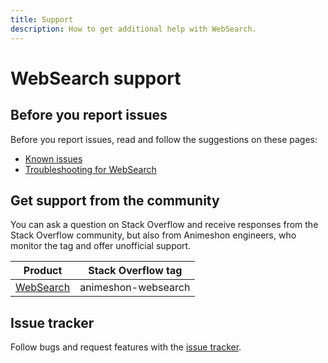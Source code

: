 ```yaml
---
title: Support
description: How to get additional help with WebSearch.
---
```


# WebSearch support

## Before you report issues

Before you report issues, read and follow the suggestions on these pages:

- [Known issues](/websearch/docs/issues)
- [Troubleshooting for WebSearch](/websearch/docs/troubleshooting)

## Get support from the community

You can ask a question on Stack Overflow and receive responses from the Stack Overflow community, but also from Animeshon engineers, who monitor the tag and offer unofficial support.

| Product | Stack Overflow tag |
| --- | --- |
| [WebSearch](https://stackoverflow.com/questions/tagged/animeshon-websearch) | animeshon-websearch |

## Issue tracker

Follow bugs and request features with the [issue tracker](https://github.com/animeshon/issue-tracker/issues).
